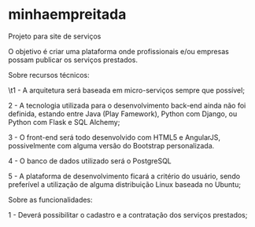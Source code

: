 # minhaempreitada
Projeto para site de serviços

O objetivo é criar uma plataforma onde profissionais e/ou empresas possam publicar os serviços prestados.

Sobre recursos técnicos:

  \t1 - A arquitetura será baseada em micro-serviços sempre que possível;
  
  2 - A tecnologia utilizada para o desenvolvimento back-end ainda não foi definida, estando entre Java (Play Famework), Python com Django, ou Python com Flask e SQL Alchemy;
  
  3 - O front-end será todo desenvolvido com HTML5 e AngularJS, possivelmente com alguma versão do Bootstrap personalizada.
  
  4 - O banco de dados utilizado será o PostgreSQL
  
  5 - A plataforma de desenvolvimento ficará a critério do usuário, sendo preferível a utilização de alguma distribuição Linux baseada no Ubuntu;


Sobre as funcionalidades:

1 - Deverá possibilitar o cadastro e a contratação dos serviços prestados;
